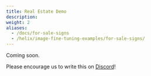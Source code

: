 ```yaml
---
title: Real Estate Demo
description:
weight: 2
aliases:
  - /docs/for-sale-signs
  - /helix/image-fine-tuning-examples/for-sale-signs/
---
```


Coming soon.

Please encourage us to write this on [Discord](https://discord.gg/VJftd844GE)!